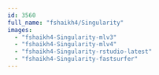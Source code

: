 ```yaml
---
id: 3560
full_name: "fshaikh4/Singularity"
images: 
  - "fshaikh4-Singularity-mlv3"
  - "fshaikh4-Singularity-mlv4"
  - "fshaikh4-Singularity-rstudio-latest"
  - "fshaikh4-Singularity-fastsurfer"
---
```

